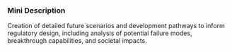 ### Mini Description

Creation of detailed future scenarios and development pathways to inform regulatory design, including analysis of potential failure modes, breakthrough capabilities, and societal impacts.
